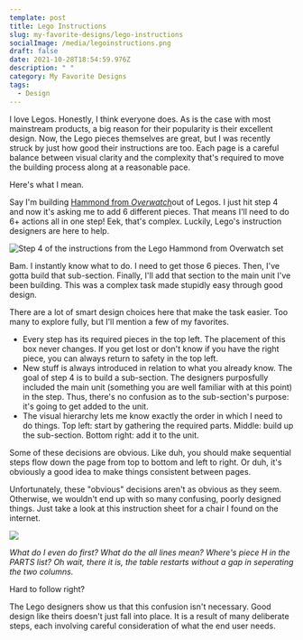 ```yaml
---
template: post
title: Lego Instructions
slug: my-favorite-designs/lego-instructions
socialImage: /media/legoinstructions.png
draft: false
date: 2021-10-28T18:54:59.976Z
description: " "
category: My Favorite Designs
tags:
  - Design
---
```

I love Legos. Honestly, I think everyone does. As is the case with most mainstream products, a big reason for their popularity is their excellent design. Now, the Lego pieces themselves are great, but I was recently struck by just how good their instructions are too. Each page is a careful balance between visual clarity and the complexity that's required to move the building process along at a reasonable pace. 

Here's what I mean.

Say I'm building [Hammond from *Overwatch*](https://www.lego.com/en-us/product/wrecking-ball-75976)out of Legos. I just hit step 4 and now it's asking me to add 6 different pieces. That means I'll need to do 6+ actions all in one step! Eek, that's complex. Luckily, Lego's instruction designers are here to help. 

![Step 4 of the instructions from the Lego Hammond from Overwatch set](/media/instruction1.png "Step 4")

Bam. I instantly know what to do. I need to get those 6 pieces. Then, I've gotta build that sub-section. Finally, I'll add that section to the main unit I've been building. This was a complex task made stupidly easy through good design.

There are a lot of smart design choices here that make the task easier. Too many to explore fully, but I'll mention a few of my favorites.

* Every step has its required pieces in the top left. The placement of this box never changes. If you get lost or don't know if you have the right piece, you can always return to safety in the top left.
* New stuff is always introduced in relation to what you already know. The goal of step 4 is to build a sub-section. The designers purposfully included the main unit (something you are well familiar with at this point) in the step. Thus, there's no confusion as to the sub-section's purpose: it's going to get added to the unit.
* The visual hierarchy lets me know exactly the order in which I need to do things. Top left: start by gathering the required parts. Middle: build up the sub-section. Bottom right: add it to the unit. 

Some of these decisions are obvious. Like duh, you should make sequential steps flow down the page from top to bottom and left to right. Or duh, it's obviously a good idea to make things consistent between pages. 

Unfortunately, these "obvious" decisions aren't as obvious as they seem. Otherwise, we wouldn't end up with so many confusing, poorly designed things. Just take a look at this instruction sheet for a chair I found on the internet. 

![](/media/furniture-manual.png)

*What do I even do first? What do the all lines mean? Where's piece H in the PARTS list? Oh wait, there it is, the table restarts without a gap in seperating the two columns.* 

Hard to follow right? 

The Lego designers show us that this confusion isn't necessary. Good design like theirs doesn't just fall into place. It is a result of many deliberate steps, each involving careful consideration of what the end user needs.